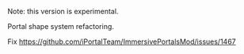 Note: this version is experimental.

Portal shape system refactoring.

Fix https://github.com/iPortalTeam/ImmersivePortalsMod/issues/1467

